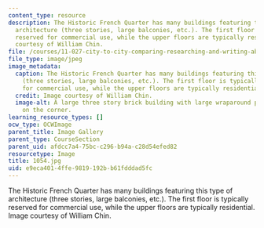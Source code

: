 ```yaml
---
content_type: resource
description: The Historic French Quarter has many buildings featuring this type of
  architecture (three stories, large balconies, etc.). The first floor is typically
  reserved for commercial use, while the upper floors are typically residential. Image
  courtesy of William Chin.
file: /courses/11-027-city-to-city-comparing-researching-and-writing-about-cities-new-orleans-spring-2011/e9eca4014ffe9819192bb61fdddad5fc_1054.jpg
file_type: image/jpeg
image_metadata:
  caption: The Historic French Quarter has many buildings featuring this type of architecture
    (three stories, large balconies, etc.). The first floor is typically reserved
    for commercial use, while the upper floors are typically residential.
  credit: Image courtesy of William Chin.
  image-alt: A large three story brick building with large wraparound porches sits
    on the corner.
learning_resource_types: []
ocw_type: OCWImage
parent_title: Image Gallery
parent_type: CourseSection
parent_uid: afdcc7a4-75bc-c296-b94a-c28d54efed82
resourcetype: Image
title: 1054.jpg
uid: e9eca401-4ffe-9819-192b-b61fdddad5fc
---
```

The Historic French Quarter has many buildings featuring this type of architecture (three stories, large balconies, etc.). The first floor is typically reserved for commercial use, while the upper floors are typically residential. Image courtesy of William Chin.


